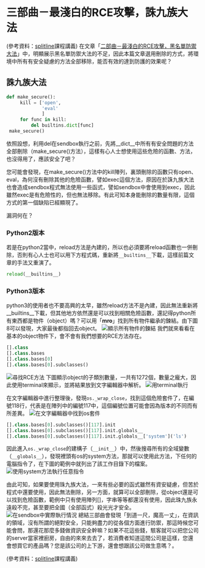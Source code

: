 # 三部曲－最淺白的RCE攻擊，誅九族大法
(參考資料：[splitline](https://github.com/splitline/py-sandbox-escape)課程講義)
在文章「[二部曲－最淺白的RCE攻擊，黑名單防禦大法](/article?a=9)」中，明顯展示黑名單防禦大法的不足，因此本篇文章選用刪除的方式，將環境中所有有安全疑慮的方法全部移除，能否有效的達到防護的效果呢？

## 誅九族大法
```python
def make_secure():
     kill = ['open',
             'eval'
             ]
     for func in kill:
         del builtins.dict[func]
 make_secure()
```
依照設想，利用del在sendbox執行之前，先將__dict__中所有有安全問題的方法全部刪除（make_secure()方法），這樣有心人士想使用這些危險的函數、方法，也沒得用了，應該安全了吧？

您可能會發現，在make_secure()方法中的kill陣列，裏頭刪除的函數只有open、eval，為何沒有刪除其他的危險函數，譬如exec這個方法，原因在於誅九族大法也會造成sendbox程式無法使用一些函式，譬如sendbox中會使用到exec，因此雖然exec是有危險性的，但也無法移除。有此可知本身能刪除的數量有限，這個方式的第一個缺陷已經顯現了。

漏洞何在？
### Python2版本

若是在python2當中，reload方法是內建的，所以也必須要將reload函數也一併刪除，否則有心人士也可以用下方程式碼，重新將`__builtins__`下載，這樣前篇文章的手法又重演了。
```python
reload(__builtins__)
```

### Python3版本
python3的使用者也不要高興的太早，雖然reload方法不是內建，因此無法重新將__builtins__下載，但其他地方依然還是可以找到相關危險函數，還記得python所有東西都是物件（object）嗎？可以用「__mro__」找到所有物件繼承的鍊結。由下圖8可以發現，大家最後都指回去object。
![顯示所有物件的鍊結](https://i.imgur.com/V5ALW6F.png)
我們就來看看在基本的object物件下，會不會有我們想要的RCE方法存在。
```python
[].class
[].class.bases
[].class.bases[0]
[].class.bases[0].subclasses()
```
![尋找RCE方法](https://i.imgur.com/L5yBiJS.png)
下圖顯示object的子類別數量，一共有1272個，數量之龐大，因此使用terminal來顯示，並將結果放到文字編輯器中解析。
![用terminal執行](https://i.imgur.com/H8gBB3W.png)

在文字編輯器中進行整理後，發現`os._wrap_close`，找到這個危險套件了，在編號118行，代表是在陣列中的編號117中，這個編號位置可能會因為版本的不同而有所差異。
![在文字編輯器中找到os套件](https://i.imgur.com/WfyVylG.png)
```python
[].class.bases[0].subclasses()[117].init
[].class.bases[0].subclasses()[117].init.globals__
[].class.bases[0].subclasses()[117].init.globals__['system']('ls')
```
因此進入`os._wrap_close`的建構子（`__init__`）中，然後搜尋所有的全域變數（`__globals__`），發現裡頭有os的system方法，那就可以使用此方法，下任何的電腦指令了，在下圖的範例中就列出了該工作目錄下的檔案。
![使用system方法執行任意指令](https://i.imgur.com/d4k7YFX.png)

由此可知，如果要使用珠九族大法，一來有些必要的函式雖然有資安疑慮，但苦於程式中還要使用，因此無法刪除，另一方面，就算可以全部刪除，從object還是可以找到危險函數，範例中只有使用陣列[]，字串等等都還沒有使用，因此珠九族永遠殺不完，甚至要把全國（全部函式）殺光光才安全。
![在sendbox中實際執行情況](https://i.imgur.com/kdHTOkn.png)
總結三部曲會發現「到道一尺，魔高一丈」，在資訊的領域，沒有所謂的絕對安全，只能夠盡力的從各個方面進行防禦，那這時候您可能會問，那還花那麼多錢做資訊安全幹嘛？如果不花這些錢，駭客就可以把您公司的server當家裡廚房，自由的來來去去了，若消費者知道這間公司是這樣，您還會想買它的產品嗎？您是該公司的上下游，還會想跟該公司做生意嗎？。

(參考資料：[splitline](https://github.com/splitline/py-sandbox-escape)課程講義)
